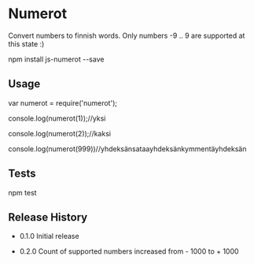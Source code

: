 Numerot
=======

Convert numbers to finnish words. Only numbers -9 .. 9 are supported at this state :)

npm install js-numerot --save

## Usage

  var numerot = require('numerot');

  console.log(numerot(1));//yksi

  console.log(numerot(2));//kaksi

  console.log(numerot(999))//yhdeksänsataayhdeksänkymmentäyhdeksän

## Tests

  npm test

## Release History

* 0.1.0 Initial release

* 0.2.0 Count of supported numbers increased from - 1000 to + 1000 